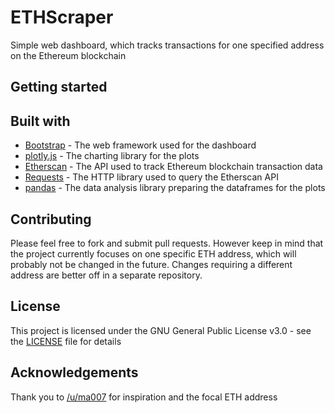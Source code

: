 # ETHScraper
Simple web dashboard, which tracks transactions for one specified address on the Ethereum blockchain
## Getting started

## Built with
- [Bootstrap](https://getbootstrap.com/) - The web framework used for the dashboard
- [plotly.js](https://plot.ly/javascript/) - The charting library for the plots
- [Etherscan](https://etherscan.io/apis/) - The API used to track Ethereum blockchain transaction data
- [Requests](http://docs.python-requests.org/en/master/) - The HTTP library used to query the Etherscan API
- [pandas](http://pandas.pydata.org/) - The data analysis library preparing the dataframes for the plots
## Contributing
Please feel free to fork and submit pull requests. However keep in mind that the project currently focuses on one specific ETH address, which will probably not be changed in the future. Changes requiring a different address are better off in a separate repository.
## License
This project is licensed under the GNU General Public License v3.0 - see the [LICENSE](LICENSE) file for details
## Acknowledgements
Thank you to [/u/ma007](https://www.reddit.com/user/ma007) for inspiration and the focal ETH address
